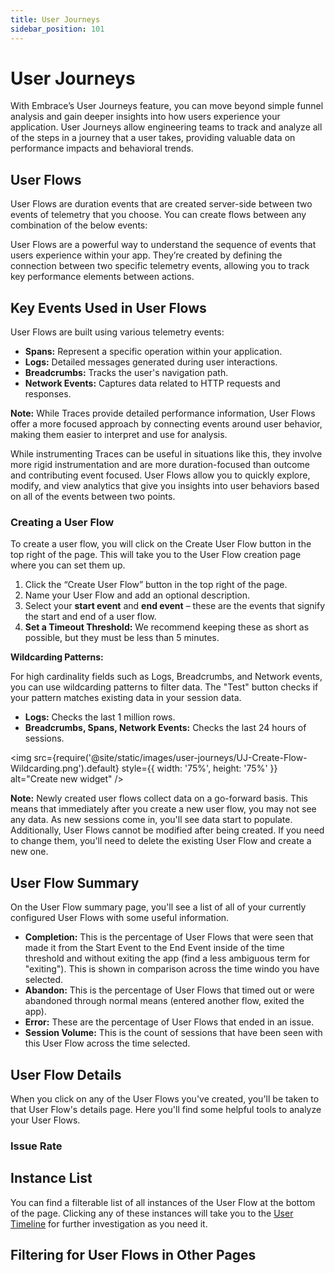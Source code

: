 ```yaml
---
title: User Journeys
sidebar_position: 101
---
```


<!--
TODO:
- Add a card under Features on the home page
-->

# User Journeys

With Embrace’s User Journeys feature, you can move beyond simple funnel analysis and gain deeper insights into how users experience your application. User Journeys allow engineering teams to track and analyze all of the steps in a journey that a user takes, providing valuable data on performance impacts and behavioral trends.
## User Flows

User Flows are duration events that are created server-side between two events of telemetry that you choose. You can create flows between any combination of the below events:

User Flows are a powerful way to understand the sequence of events that users experience within your app. They’re created by defining the connection between two specific telemetry events, allowing you to track key performance elements between actions.

<!-- TODO: 
**[PLACEHOLDER FOR SOME SPECIFIC EXAMPLE]**
- Cart render flow example
    1. User selects "view cart" from modal
    2. View change -> API call to fetch data -> page fully rendered
    3. Flow ends
- Pre-transaction checkout flow
    1. User selects checkout button
    2. Page change to checkout page -> user fills in page details -> user selects "Purchase"
        3. (ALTERNATIVE FLOW) User selects "Add payment method" -> add payment method details -> user selects return to checkout -> checkout page fully rendered
-->

## Key Events Used in User Flows

User Flows are built using various telemetry events:

<!--TODO: add links to the instrumentation pages for these-->
- **Spans:** Represent a specific operation within your application.
- **Logs:** Detailed messages generated during user interactions.
- **Breadcrumbs:** Tracks the user's navigation path.
- **Network Events:** Captures data related to HTTP requests and responses.

**Note:** While Traces provide detailed performance information, User Flows offer a more focused approach by connecting events around user behavior, making them easier to interpret and use for analysis.

While instrumenting Traces can be useful in situations like this, they involve more rigid instrumentation and are more duration-focused than outcome and contributing event focused. User Flows allow you to quickly explore, modify, and view analytics that give you insights into user behaviors based on all of the events between two points.

### Creating a User Flow

To create a user flow, you will click on the Create User Flow button in the top right of the page. This will take you to the User Flow creation page where you can set them up.

1.  Click the “Create User Flow” button in the top right of the page.
2.  Name your User Flow and add an optional description.
3.  Select your **start event** and **end event** – these are the events that signify the start and end of a user flow.
4.  **Set a Timeout Threshold:**  We recommend keeping these as short as possible, but they must be less than 5 minutes.

**Wildcarding Patterns:**

For high cardinality fields such as Logs, Breadcrumbs, and Network events, you can use wildcarding patterns to filter data. The "Test" button checks if your pattern matches existing data in your session data.

- **Logs:** Checks the last 1 million rows.
- **Breadcrumbs, Spans, Network Events:** Checks the last 24 hours of sessions.

<img src={require('@site/static/images/user-journeys/UJ-Create-Flow-Wildcarding.png').default} style={{ width: '75%', height: '75%' }} alt="Create new widget" />

**Note:** Newly created user flows collect data on a go-forward basis. This means that immediately after you create a new user flow, you may not see any data. As new sessions come in, you'll see data start to populate. Additionally, User Flows cannot be modified after being created. If you need to change them, you'll need to delete the existing User Flow and create a new one. 

## User Flow Summary

On the User Flow summary page, you'll see a list of all of your currently configured User Flows with some useful information. 

- **Completion:** This is the percentage of User Flows that were seen that made it from the Start Event to the End Event inside of the time threshold and without exiting the app (find a less ambiguous term for "exiting"). This is shown in comparison across the time windo you have selected.
- **Abandon:** This is the percentage of User Flows that timed out or were abandoned through normal means (entered another flow, exited the app).
- **Error:** These are the percentage of User Flows that ended in an issue. 
- **Session Volume:** This is the count of sessions that have been seen with this User Flow across the time selected. 

<!-- TODO: [**IMAGE OF SUMMARY PAGE WITH DATA**]-->

## User Flow Details

When you click on any of the User Flows you've created, you'll be taken to that User Flow's details page. Here you'll find some helpful tools to analyze your User Flows.

<!-- Only need to explain Issue Rate, attribute correlation, etc., not everything -->
### Issue Rate
<!--
- Treemap - how to read, what is it 
    - Filtering by instance outcomes
    - Filtering by attributes 
-->

<!-- TODO: \[**IMAGE OF TREEMAP WITH DATA**]-->

## Instance List

You can find a filterable list of all instances of the User Flow at the bottom of the page. Clicking any of these instances will take you to the [User Timeline](/docs/product/sessions/user-timeline.md) for further investigation as you need it.

<!-- TODO: \[**IMAGE OF INSTANCE LIST (Maybe a gif showing it taking you to UT??)**]-->

## Filtering for User Flows in Other Pages

<!-- TODO: \[**TBD WHAT MAKES IT**]-->
